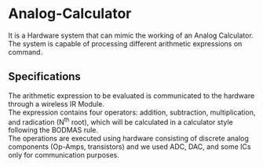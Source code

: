 # Analog-Calculator
It is a Hardware system that can mimic the working of an Analog Calculator. The system is capable of processing different arithmetic expressions on command.
## Specifications
The arithmetic expression to be evaluated is communicated to the hardware through a wireless IR Module.                                                                       
The expression contains four operators: addition, subtraction, multiplication, and radication (N<sup>th</sup> root), which will be calculated in a calculator style following the BODMAS rule.\
The operations are executed using hardware consisting of discrete analog components (Op-Amps, transistors) and we used ADC, DAC, and some ICs only for communication purposes.
